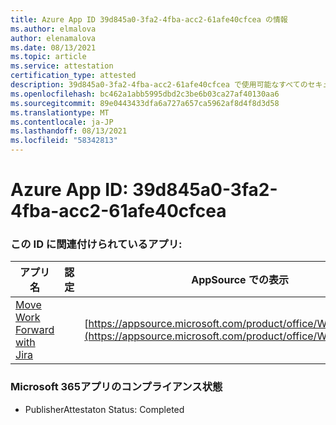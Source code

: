 ```yaml
---
title: Azure App ID 39d845a0-3fa2-4fba-acc2-61afe40cfcea の情報
ms.author: elmalova
author: elenamalova
ms.date: 08/13/2021
ms.topic: article
ms.service: attestation
certification_type: attested
description: 39d845a0-3fa2-4fba-acc2-61afe40cfcea で使用可能なすべてのセキュリティおよびコンプライアンス情報。
ms.openlocfilehash: bc462a1abb5995dbd2c3be6b03ca27af40130aa6
ms.sourcegitcommit: 89e0443433dfa6a727a657ca5962af8d4f8d3d58
ms.translationtype: MT
ms.contentlocale: ja-JP
ms.lasthandoff: 08/13/2021
ms.locfileid: "58342813"
---
```

# <a name="azure-app-id-39d845a0-3fa2-4fba-acc2-61afe40cfcea"></a>Azure App ID: 39d845a0-3fa2-4fba-acc2-61afe40cfcea


### <a name="apps-associated-with-this-id"></a>この ID に関連付けられているアプリ:
| **アプリ名** | **認定** | **AppSource での表示** |
|--------------|---------------|-----------------------|
| [Move Work Forward with Jira](https://docs.microsoft.com/microsoft-365-app-certification/forward/WA200002855) |  | [https://appsource.microsoft.com/product/office/WA200002855](https://appsource.microsoft.com/product/office/WA200002855) |

### <a name="microsoft-365-app-compliance-status"></a>Microsoft 365アプリのコンプライアンス状態
- PublisherAttestaton Status: Completed

